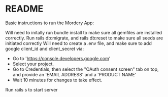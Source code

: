 # README

Basic instructions to run the Mordcry App:

Will need to initally run bundle install to make sure all gemfiles are installed correctly.
Run rails db:migrate, and rails db:reset to make sure all seeds are initiated correctly
Will need to create a .env file, and make sure to add google client_id and client_secret via:
- Go to 'https://console.developers.google.com'
- Select your project.
- Go to Credentials, then select the "OAuth consent screen" tab on top, and provide an 'EMAIL ADDRESS' and a 'PRODUCT NAME'
- Wait 10 minutes for changes to take effect.

Run rails s to start server